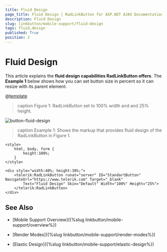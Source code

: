 ```yaml
---
title: Fluid Design
page_title: Fluid Design | RadLinkButton for ASP.NET AJAX Documentation
description: Fluid Design
slug: linkbutton/mobile-support/fluid-design
tags: fluid,design
published: True
position: 2
---
```


# Fluid Design

This article explains the **fluid design capabilities RadLinkButton offers**. The **Example 1** below shows how you can set button size in percent so it can resize with its parent element.

@[template](/_templates/common/render-mode.md#resp-design-desc "slug-el: linkbutton/mobile-support/elastic-design, slug-fl: no")

>caption Figure 1: RadLinkButton set to 100% width and and 25% height.

![button-fluid-design](images/button-fluid-design.png)

>caption Example 1: Shows the markup that provides fluid design of the RadLinkButton in Figure 1.

````ASP.NET
<style>
	html, body, form {
		height:100%;
	}
</style>

<div style="width:40%; height:30%;">
	<telerik:RadLinkButton runat="server" ID="StandartButton" NavigateUrl="https://www.telerik.com" Target="_blank"
		Text="Fluid Design" Skin="Default" Width="100%" Height="25%">
	</telerik:RadLinkButton>
</div>
````

## See Also

 * [Mobile Support Overview]({%slug linkbutton/mobile-support/overview%})

 * [Render Modes]({%slug linkbutton/mobile-support/render-modes%})

 * [Elastic Design]({%slug linkbutton/mobile-support/elastic-design%})


